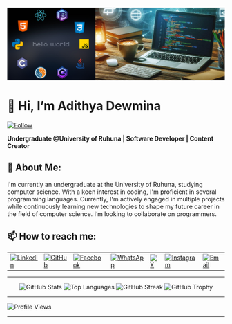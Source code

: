 ![GitHub Cover](https://github.com/adithyadewmina/adithyadewmina/blob/main/cover.png)



# 👋 Hi, I’m Adithya Dewmina
[![Follow](https://img.shields.io/github/followers/adithyadewmina?label=Follow&style=social)](https://github.com/adithyadewmina)

**Undergraduate @University of Ruhuna | Software Developer | Content Creator**

## 🔭 About Me:
I'm currently an undergraduate at the University of Ruhuna, studying computer science. With a keen interest in coding, I'm proficient in several programming languages. Currently, I'm actively engaged in multiple projects while continuously learning new technologies to shape my future career in the field of computer science. I’m looking to collaborate on programmers.

## 📫 How to reach me:

<table>
  <tr>
    <td align="left" valign="middle" style="border: none;">
      <a href="https://www.linkedin.com/in/adithya-dewmina-adi">
        <img src="https://img.shields.io/badge/LinkedIn-0077B5?style=flat&logo=linkedin&logoColor=white" alt="LinkedIn">
      </a>
    </td>
    <td align="left" valign="middle" style="border: none;">
      <a href="https://github.com/adithyadewmina">
        <img src="https://img.shields.io/badge/GitHub-181717?style=flat&logo=github&logoColor=white" alt="GitHub">
      </a>
    </td>
    <td align="left" valign="middle" style="border: none;">
      <a href="https://www.facebook.com/adithya.dewmina">
        <img src="https://img.shields.io/badge/Facebook-1877F2?style=flat&logo=facebook&logoColor=white" alt="Facebook">
      </a>
    </td>
    <td align="left" valign="middle" style="border: none;">
      <a href="https://wa.me/94766958521">
        <img src="https://img.shields.io/badge/WhatsApp-25D366?style=flat&logo=whatsapp&logoColor=white" alt="WhatsApp">
      </a>
    </td>
    <td align="left" valign="middle" style="border: none;">
      <a href="https://x.com/adithya_dewmina">
        <img src="https://img.shields.io/badge/X-1DA1F2?style=flat&logo=x&logoColor=white" alt="X">
      </a>
    </td>
    <td align="left" valign="middle" style="border: none;">
      <a href="https://www.instagram.com/_adithya_dew_">
        <img src="https://img.shields.io/badge/Instagram-E4405F?style=flat&logo=instagram&logoColor=white" alt="Instagram">
      </a>
    </td>
    <td align="left" valign="middle" style="border: none;">
      <a href="mailto:adithyadewmina002@gmail.com">
        <img src="https://img.shields.io/badge/Email-D14836?style=flat&logo=gmail&logoColor=white" alt="Email">
      </a>
    </td>
  </tr>
</table>

---

<p align="center">
  <img src="https://github-readme-stats.vercel.app/api?username=adithyadewmina&show_icons=true&theme=dark" alt="GitHub Stats">
  <img src="https://github-readme-stats.vercel.app/api/top-langs/?username=adithyadewmina&theme=dark" alt="Top Languages">
  <img src="https://github-readme-streak-stats.herokuapp.com/?user=adithyadewmina&theme=dark" alt="GitHub Streak">
  <img src="https://github-profile-trophy.vercel.app/?username=adithyadewmina&theme=dark" alt="GitHub Trophy">
</p>

---

![Profile Views](https://komarev.com/ghpvc/?username=adithyadewmina&color=blue&style=flat)

---

<!---
adithyadewmina/adithyadewmina is a ✨ special ✨ repository because its `README.md` (this file) appears on your GitHub profile.
You can click the Preview link to take a look at your changes.
--->
